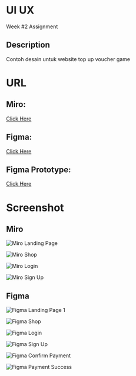 # UI UX
Week #2 Assignment

## Description

Contoh desain untuk website top up voucher game

<h1>URL</h1> 

## Miro: 

[Click Here](https://miro.com/app/board/uXjVPumu9Rk=/?share_link_id=806344847556)

## Figma: 

[Click Here](https://www.figma.com/file/vXSTdTRVgtUVoXOXulCuY7/WEEK-2-ASSIGNMENT?node-id=0%3A1&t=LaFKOq6OrNhtUlEX-1)

## Figma Prototype: 

[Click Here](https://www.figma.com/proto/vXSTdTRVgtUVoXOXulCuY7/WEEK-2-ASSIGNMENT?page-id=0%3A1&node-id=171%3A84&viewport=-2962%2C472%2C0.82&scaling=scale-down&starting-point-node-id=103%3A3&show-proto-sidebar=1)


<h1>Screenshot</>

## Miro

![Miro Landing Page](images/MIRO-LANDING_PAGE.png)

![Miro Shop](images/MIRO-SHOP.png)

![Miro Login](images/MIRO-LOGIN.png)

![Miro Sign Up](images/MIRO-SIGN_UP.png)

## Figma

![Figma Landing Page 1](images/FIGMA-LANDING_PAGE_1.png)

![Figma Shop](images/FIGMA-SHOP.png)

![Figma Login](images/FIGMA-LOGIN.png)

![Figma Sign Up](images/FIGMA-SIGN_UP.png)

![Figma Confirm Payment](images/FIGMA-CONFIRM_PAYMENT.png)

![Figma Payment Success](images/FIGMA-PAYMENT_SUCCESS.png)
